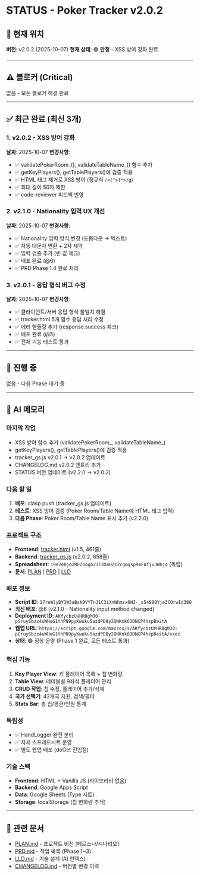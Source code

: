 # STATUS - Poker Tracker v2.0.2

## 📌 현재 위치
**버전**: v2.0.2 (2025-10-07)
**현재 상태**: 🟢 **안정** - XSS 방어 강화 완료

---

## ⚠️ 블로커 (Critical)

없음 - 모든 블로커 해결 완료

---

## ✅ 최근 완료 (최신 3개)

### 1. v2.0.2 - XSS 방어 강화
**날짜**: 2025-10-07
**변경사항**:
- ✅ validatePokerRoom_(), validateTableName_() 함수 추가
- ✅ getKeyPlayers(), getTablePlayers()에 검증 적용
- ✅ HTML 태그 제거로 XSS 방어 (정규식 `/<[^>]*>/g`)
- ✅ 최대 길이 50자 제한
- ✅ code-reviewer 피드백 반영

### 2. v2.1.0 - Nationality 입력 UX 개선
**날짜**: 2025-10-07
**변경사항**:
- ✅ Nationality 입력 방식 변경 (드롭다운 → 텍스트)
- ✅ 자동 대문자 변환 + 2자 제약
- ✅ 입력 검증 추가 (빈 값 체크)
- ✅ 배포 완료 (@6)
- ✅ PRD Phase 1.4 완료 처리

### 3. v2.0.1 - 응답 형식 버그 수정
**날짜**: 2025-10-07
**변경사항**:
- ✅ 클라이언트/서버 응답 형식 불일치 해결
- ✅ tracker.html 5개 함수 응답 처리 수정
- ✅ 에러 핸들링 추가 (response.success 체크)
- ✅ 배포 완료 (@5)
- ✅ 전체 기능 테스트 통과

---

## 🚧 진행 중

없음 - 다음 Phase 대기 중

---

## 📝 AI 메모리

### 마지막 작업
- XSS 방어 함수 추가 (validatePokerRoom_, validateTableName_)
- getKeyPlayers(), getTablePlayers()에 검증 적용
- tracker_gs.js v2.0.1 → v2.0.2 업데이트
- CHANGELOG.md v2.0.2 엔트리 추가
- STATUS 버전 업데이트 (v2.2.0 → v2.0.2)

### 다음 할 일
1. **배포**: clasp push (tracker_gs.js 업데이트)
2. **테스트**: XSS 방어 검증 (Poker Room/Table Name에 HTML 태그 입력)
3. **다음 Phase**: Poker Room/Table Name 표시 추가 (v2.2.0)

### 프로젝트 구조
- **Frontend**: [tracker.html](../tracker.html) (v1.5, 461줄)
- **Backend**: [tracker_gs.js](../tracker_gs.js) (v2.0.2, 658줄)
- **Spreadsheet**: `19e7eDjoZRFZooghZJF3XmOZzZcgmqsp9mFAfjvJWhj4` (독립)
- **문서**: [PLAN](PLAN.md) | [PRD](PRD.md) | [LLD](LLD.md)

### 배포 정보
- **Script ID**: `17reWlyDY3W3aBsK9VYTnJ1C3iXnWhmzxOHJ-_s54S9QYje3COrwId38O`
- **최신 배포**: @6 (v2.1.0 - Nationality input method changed)
- **Deployment ID**: `AKfycbzUVHRBgM30-pGruySbzz4uWHuG1YhPN9pyKwuku5azdPD8y2QNKnk63DNCP4hzpBeitA`
- **웹앱 URL**: `https://script.google.com/macros/s/AKfycbzUVHRBgM30-pGruySbzz4uWHuG1YhPN9pyKwuku5azdPD8y2QNKnk63DNCP4hzpBeitA/exec`
- **상태**: 🟢 정상 운영 (Phase 1 완료, 모든 테스트 통과)

### 핵심 기능
1. **Key Player View**: 키 플레이어 목록 + 칩 변화량
2. **Table View**: 테이블별 9좌석 플레이어 관리
3. **CRUD 작업**: 칩 수정, 플레이어 추가/삭제
4. **국가 선택기**: 42개국 지원, 검색/필터
5. **Stats Bar**: 총 칩/평균/인원 통계

### 독립성
- ✅ HandLogger 완전 분리
- ✅ 자체 스프레드시트 운영
- ✅ 별도 웹앱 배포 (doGet 진입점)

### 기술 스택
- **Frontend**: HTML + Vanilla JS (라이브러리 없음)
- **Backend**: Google Apps Script
- **Data**: Google Sheets (Type 시트)
- **Storage**: localStorage (칩 변화량 추적)

---

## 🔗 관련 문서

- [PLAN.md](PLAN.md) - 프로젝트 비전 (페르소나/시나리오)
- [PRD.md](PRD.md) - 작업 목록 (Phase 1~3)
- [LLD.md](LLD.md) - 기술 설계 (AI 인덱스)
- [CHANGELOG.md](CHANGELOG.md) - 버전별 변경 이력
